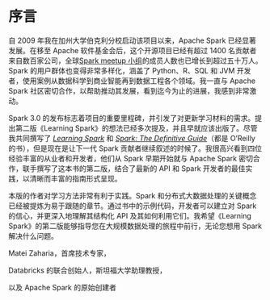 # 序言

自 2009 年我在加州大学伯克利分校启动该项目以来，Apache Spark 已经显著发展。在移至 Apache 软件基金会后，这个开源项目已经有超过 1400 名贡献者来自数百家公司，全球[Spark meetup 小组](https://oreil.ly/SB8S-)的成员人数也已增长到超过五十万人。Spark 的用户群体也变得非常多样化，涵盖了 Python、R、SQL 和 JVM 开发者，使用案例从数据科学到商业智能再到数据工程各个领域。我一直与 Apache Spark 社区密切合作，以帮助推动其发展，看到迄今为止的进展，我感到非常激动。

Spark 3.0 的发布标志着项目的重要里程碑，并引发了对更新学习材料的需求。提出第二版《Learning Spark》的想法已经多次提及，并且早就应该出版了。尽管我共同撰写了 [*Learning Spark*](http://shop.oreilly.com/product/0636920028512.do) 和 [*Spark: The Definitive Guide*](http://shop.oreilly.com/product/0636920034957.do)（都是 O’Reilly 的书），但是现在是让下一代 Spark 贡献者继续叙述的时候了。我很高兴看到四位经验丰富的从业者和开发者，他们从 Spark 早期开始就与 Apache Spark 密切合作，联手撰写了这本书的第二版，结合了最新的 API 和 Spark 开发者的最佳实践，以清晰而丰富的指南形式呈现。

本版的作者对学习方法非常有利于实践。Spark 和分布式大数据处理的关键概念已经被提炼为易于跟随的章节。通过书中的示例代码，开发者可以建立对 Spark 的信心，并更深入地理解其结构化 API 及其如何利用它们。我希望《Learning Spark》的第二版能够指导您在大规模数据处理的旅程中前行，无论您想用 Spark 解决什么问题。

Matei Zaharia，首席技术专家，

Databricks 的联合创始人，斯坦福大学助理教授，

以及 Apache Spark 的原始创建者
